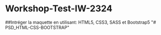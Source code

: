 # Workshop-Test-IW-2324
##Intréger la maquette en utilisant: HTML5, CSS3, SASS et Bootstrap5 
"# PSD_HTML-CSS-BOOTSTRAP" 
